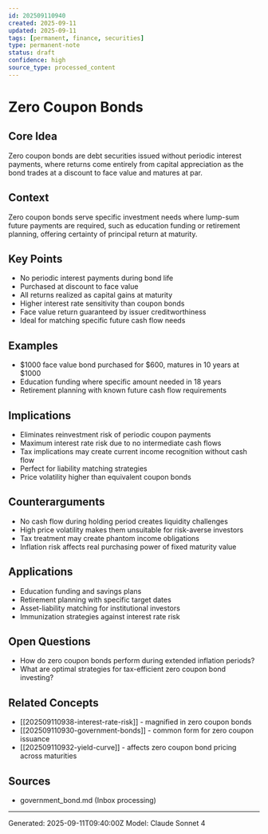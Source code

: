 ```yaml
---
id: 202509110940
created: 2025-09-11
updated: 2025-09-11
tags: [permanent, finance, securities]
type: permanent-note
status: draft
confidence: high
source_type: processed_content
---
```


# Zero Coupon Bonds

## Core Idea
Zero coupon bonds are debt securities issued without periodic interest payments, where returns come entirely from capital appreciation as the bond trades at a discount to face value and matures at par.

## Context
Zero coupon bonds serve specific investment needs where lump-sum future payments are required, such as education funding or retirement planning, offering certainty of principal return at maturity.

## Key Points
- No periodic interest payments during bond life
- Purchased at discount to face value
- All returns realized as capital gains at maturity
- Higher interest rate sensitivity than coupon bonds
- Face value return guaranteed by issuer creditworthiness
- Ideal for matching specific future cash flow needs

## Examples
- $1000 face value bond purchased for $600, matures in 10 years at $1000
- Education funding where specific amount needed in 18 years
- Retirement planning with known future cash flow requirements

## Implications
- Eliminates reinvestment risk of periodic coupon payments
- Maximum interest rate risk due to no intermediate cash flows
- Tax implications may create current income recognition without cash flow
- Perfect for liability matching strategies
- Price volatility higher than equivalent coupon bonds

## Counterarguments
- No cash flow during holding period creates liquidity challenges
- High price volatility makes them unsuitable for risk-averse investors
- Tax treatment may create phantom income obligations
- Inflation risk affects real purchasing power of fixed maturity value

## Applications
- Education funding and savings plans
- Retirement planning with specific target dates
- Asset-liability matching for institutional investors
- Immunization strategies against interest rate risk

## Open Questions
- How do zero coupon bonds perform during extended inflation periods?
- What are optimal strategies for tax-efficient zero coupon bond investing?

## Related Concepts
- [[202509110938-interest-rate-risk]] - magnified in zero coupon bonds
- [[202509110930-government-bonds]] - common form for zero coupon issuance
- [[202509110932-yield-curve]] - affects zero coupon bond pricing across maturities

## Sources
- government_bond.md (Inbox processing)

---
Generated: 2025-09-11T09:40:00Z
Model: Claude Sonnet 4